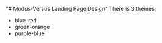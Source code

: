 "# Modus-Versus Landing Page Design"
There is 3 themes;
  - blue-red
  - green-orange
  - purple-blue
